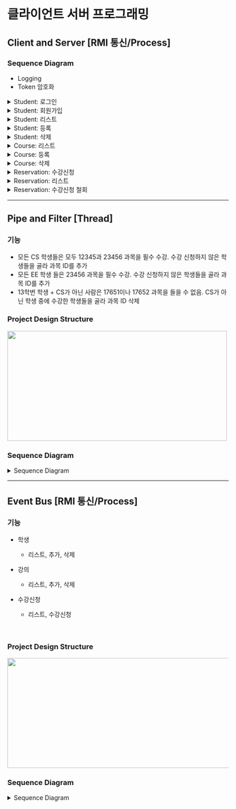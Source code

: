 # 클라이언트 서버 프로그래밍

## Client and Server [RMI 통신/Process]

### Sequence Diagram

* Logging
* Token 암호화

<details>
<summary>Student: 로그인</summary>

![image](https://user-images.githubusercontent.com/90203250/208695665-666828da-6943-46c9-9acd-afa71f2ce25e.png)
</details>
<details>
<summary>Student: 회원가입</summary>

![image](https://user-images.githubusercontent.com/90203250/208695782-254b1f1c-d6ec-457e-bc7b-f6f4de80a370.png)
</details>
<details>
<summary>Student: 리스트</summary>

![image](https://user-images.githubusercontent.com/90203250/208696095-966056f9-7d2e-4f5a-81d0-a8e1dcf72ab7.png)
</details>
</details>
<details>
<summary>Student: 등록</summary>

![image](https://user-images.githubusercontent.com/90203250/208696095-966056f9-7d2e-4f5a-81d0-a8e1dcf72ab7.png)
</details>
<details>
<summary>Student: 삭제</summary>

![image](https://user-images.githubusercontent.com/90203250/208696095-966056f9-7d2e-4f5a-81d0-a8e1dcf72ab7.png)
</details>

<details>
<summary>Course: 리스트</summary>

![image](https://user-images.githubusercontent.com/90203250/208699273-a9276ae9-47d7-43f5-beb7-915a0511a781.png)
</details>
<details>
<summary>Course: 등록</summary>

![image](https://user-images.githubusercontent.com/90203250/208700052-cd455c62-13fb-4ff4-a9c5-9a1580cc8387.png)

</details>
<details>
<summary>Course: 삭제</summary>

![image](https://user-images.githubusercontent.com/90203250/208700475-81382fea-7d89-4576-a36d-28f38617ff57.png)

</details>

<details>
<summary>Reservation: 수강신청</summary>

![image](https://user-images.githubusercontent.com/90203250/208699959-d11fb0cd-b6fa-4938-8e49-330909ff5096.png)

</details>

<details>
<summary>Reservation: 리스트</summary>

![image](https://user-images.githubusercontent.com/90203250/208699919-851df8a2-2576-4806-99bd-548e9f3b201a.png)

</details>

<details>
<summary>Reservation: 수강신청 철회</summary>

![image](https://user-images.githubusercontent.com/90203250/208699856-b06169e4-4579-47e7-a6ba-3f0065736726.png)


</details>



<hr>

## Pipe and Filter [Thread]

### 기능
* 모든 CS 학생들은 모두 12345과 23456 과목을 필수 수강. 수강 신청하지 않은 학생들을 골라 과목 ID를 추가
* 모든 EE 학생 들은 23456 과목을 필수 수강. 수강 신청하지 않은 학생들을 골라 과목 ID를 추가
* 13학번 학생 + CS가 아닌 사람은 17651이나 17652 과목을 들을 수 없음. CS가 아닌 학생 중에 수강한 학생들을 골라 과목 ID 삭제

### Project Design Structure
<img src="https://user-images.githubusercontent.com/90203250/208683087-a1d4a71f-27f3-4169-b343-dff83f0bff22.png" width="500" height="250">

### Sequence Diagram
<details>
<summary>Sequence Diagram</summary>
<div float = left>
<img src="https://user-images.githubusercontent.com/90203250/208686509-c99f6d5c-15b3-4227-aa79-c6e928457fc4.png" width="500" height="250">
<img src="https://user-images.githubusercontent.com/90203250/208686546-15469220-61b3-4b17-941b-378520d882d1.png" width="500" height="250">
</div>
</details>

<hr>

## Event Bus [RMI 통신/Process]

### 기능
* 학생
  + 리스트, 추가, 삭제

* 강의
  + 리스트, 추가, 삭제

* 수강신청 
  + 리스트, 수강신청
  
 <br>

### Project Design Structure
<img src="https://user-images.githubusercontent.com/90203250/208690072-e73c5037-766a-4ca0-9f92-df4f824f4d83.png" width="700" height="250">

### Sequence Diagram

<details>
<summary>Sequence Diagram</summary>
<div float = left>
<img src="https://user-images.githubusercontent.com/90203250/208690489-98b6645b-0980-4161-a411-3b5039b0dd8a.png" width="500" height="300">
<img src="https://user-images.githubusercontent.com/90203250/208690514-69abf173-51fa-4d22-ae59-bbd8fb360d3a.png" width="500" height="300">
</div>
<img src="https://user-images.githubusercontent.com/90203250/208690794-e6fa7469-ba29-4e5a-b8c0-ffa7be7ebc23.png" width="500" height="450">
</details>


